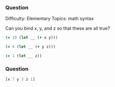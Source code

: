### Question

Difficulty:	Elementary
Topics:	math syntax


Can you bind x, y, and z so that these are all true?

```clojure
(= 10 (let __ (+ x y)))

(= 4 (let __ (+ y z)))

(= 1 (let __ z))
```

### Question

```clojure
[x 7 y 3 z 1]
```
